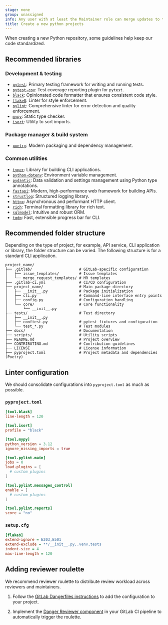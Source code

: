```yaml
---
stage: none
group: unassigned
info: Any user with at least the Maintainer role can merge updates to this content. For details, see https://docs.gitlab.com/ee/development/development_processes.html#development-guidelines-review.
title: Create a new python projects
---
```


When creating a new Python repository, some guidelines help keep our code standardized.

## Recommended libraries

### Development & testing

- [`pytest`](https://docs.pytest.org/): Primary testing framework for writing and running tests.
- [`pytest-cov`](https://pytest-cov.readthedocs.io/): Test coverage reporting plugin for `pytest`.
- [`black`](https://black.readthedocs.io/): Opinionated code formatter that ensures consistent code
  style.
- [`flake8`](https://flake8.pycqa.org/): Linter for style enforcement.
- [`pylint`](https://pylint.pycqa.org/): Comprehensive linter for error detection and quality
  enforcement.
- [`mypy`](https://mypy.readthedocs.io/): Static type checker.
- [`isort`](https://pycqa.github.io/isort/): Utility to sort imports.

### Package manager & build system

- [`poetry`](https://python-poetry.org/): Modern packaging and dependency management.

### Common utilities

- [`typer`](https://typer.tiangolo.com/): Library for building CLI applications.
- [`python-dotenv`](https://saurabh-kumar.com/python-dotenv/): Environment variable management.
- [`pydantic`](https://docs.pydantic.dev/latest/): Data validation and settings management using
  Python type annotations.
- [`fastapi`](https://fastapi.tiangolo.com): Modern, high-performance web framework for building
  APIs.
- [`structlog`](https://www.structlog.org/): Structured logging library.
- [`httpx`](https://docs.pydantic.dev/latest/): Asynchronous and performant HTTP client.
- [`rich`](https://rich.readthedocs.io/en/latest/): Terminal formatting library for rich text.
- [`sqlmodel`](https://sqlmodel.tiangolo.com/): Intuitive and robust ORM.
- [`tqdm`](https://github.com/tqdm/tqdm): Fast, extensible progress bar for CLI.

## Recommended folder structure

Depending on the type of project, for example, API service, CLI application or library, the folder
structure can be varied. The following structure is for a standard CLI application.

```plaintext
project_name/
├── .gitlab/                     # GitLab-specific configuration
│   ├── issue_templates/         # Issue templates
│   └── merge_request_templates/ # MR templates
├── .gitlab-ci.yml               # CI/CD configuration
├── project_name/                # Main package directory
│   ├── __init__.py              # Package initialization
│   ├── cli.py                   # Command-line interface entry points
│   ├── config.py                # Configuration handling
│   └── core/                    # Core functionality
│       └── __init__.py
├── tests/                       # Test directory
│   ├── __init__.py
│   ├── conftest.py              # pytest fixtures and configuration
│   └── test_*.py                # Test modules
├── docs/                        # Documentation
├── scripts/                     # Utility scripts
├── README.md                    # Project overview
├── CONTRIBUTING.md              # Contribution guidelines
├── LICENSE                      # License information
├── pyproject.toml               # Project metadata and dependencies (Poetry)
```

## Linter configuration

We should consolidate configurations into `pyproject.toml` as much as possible.

### `pyproject.toml`

```toml
[tool.black]
line-length = 120

[tool.isort]
profile = "black"

[tool.mypy]
python_version = 3.12
ignore_missing_imports = true

[tool.pylint.main]
jobs = 0
load-plugins = [
  # custom plugins
]

[tool.pylint.messages_control]
enable = [
  # custom plugins
]

[tool.pylint.reports]
score = "no"
```

### `setup.cfg`

```ini
[flake8]
extend-ignore = E203,E501
extend-exclude = **/__init__.py,.venv,tests
indent-size = 4
max-line-length = 120
```

## Adding reviewer roulette

We recommend reviewer roulette to distribute review workload across reviewers and maintainers.

1. Follow the
   [GitLab Dangerfiles instructions](https://gitlab.com/gitlab-org/ruby/gems/gitlab-dangerfiles/-/blob/master/README.md#simple_roulette)
   to add the configuration to your project.

1. Implement the
   [Danger Reviewer component](https://gitlab.com/gitlab-org/components/danger-review#example) in
   your GitLab CI pipeline to automatically trigger the roulette.
